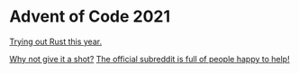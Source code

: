 # Advent of Code 2021

[Trying out Rust this year.](https://doc.rust-lang.org/book/)

[Why not give it a shot?](https://adventofcode.com/2021) [The official subreddit is full of people happy to help!](https://www.reddit.com/r/adventofcode/)
